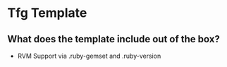 # Tfg Template

## What does the template include out of the box?

- RVM Support via .ruby-gemset and .ruby-version